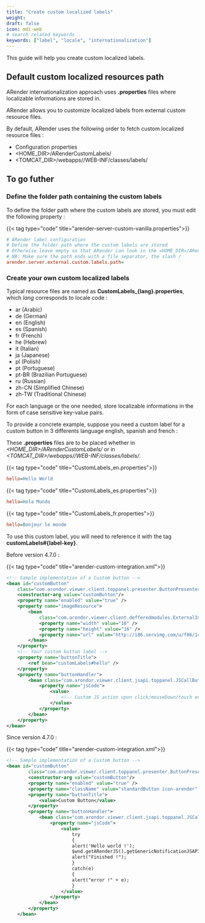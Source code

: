 ```yaml
---
title: "Create custom localized labels"
weight:
draft: false
icon: mdi-web
# search related keywords
keywords: ["label", "locale", "internationalization"]
---
```


This guide will help you create custom localized labels.

## Default custom localized resources path

ARender internationalization approach uses **.properties** files where localizable informations are stored in.

ARender allows you to customize localized labels from external custom resource files.

By default, ARender uses the following order to fetch custom localized resource files : 
- Configuration properties
- <HOME_DIR>/ARenderCustomLabels/
- <TOMCAT_DIR>/webapps/<arender-web-ui>/WEB-INF/classes/labels/ 


## To go futher

### Define the folder path containing the custom labels

To define the folder path where the custom labels are stored, you must edit the following property :

{{< tag type="code" title="arender-server-custom-vanilla.properties">}}

```cfg
# ARender label configuration
# Define the folder path where the custom labels are stored
# Otherwise leave empty so that ARender can look in the <HOME_DIR>/ARenderCustomLabels/ or in the labels/ folder
# NB: Make sure the path ends with a file separator, the slash /
arender.server.external.custom.labels.path=
```

### Create your own custom localized labels

Typical resource files are named as **CustomLabels\_{lang}.properties**, which *lang* corresponds to locale code :
- ar (Arabic)
- de (German)
- en (English)
- es (Spanish)
- fr (French)
- he (Hebrew)
- it (Italian)
- ja (Japanese)
- pl (Polish)
- pt (Portuguese)
- pt-BR (Brazilian Portuguese)
- ru (Russian)
- zh-CN (Simplified Chinese)
- zh-TW (Traditional Chinese)

For each language or the one needed, store localizable informations in the form of case sensitive key-value pairs.

To provide a concrete example, suppose you need a custom label for a custom button in 3 differents language english, spanish and french :

These **.properties** files are to be placed whether in *<HOME_DIR>/ARenderCustomLabels/* or in *<TOMCAT_DIR>/webapps/<arender-web-ui>/WEB-INF/classes/labels/*.

{{< tag type="code" title="CustomLabels_en.properties">}}

```cfg
hello=Hello World
```

{{< tag type="code" title="CustomLabels_es.properties">}}

```cfg
hello=Hola Mundo
```

{{< tag type="code" title="CustomLabels_fr.properties">}}

```cfg
hello=Bonjour le monde
```

To use this custom label, you will need to reference it with the tag **customLabels#{label-key}**.

Before version 4.7.0 : 

{{< tag type="code" title="arender-custom-integration.xml">}}

```xml
<!-- Sample implementation of a Custom button -->
<bean id="customButton"
	class="com.arondor.viewer.client.toppanel.presenter.ButtonPresenter">
	<constructor-arg value="customButton"/>
	<property name="enabled" value="true" />
	<property name="imageResource">
		<bean
			class="com.arondor.viewer.client.defferedmodules.ExternalImageResource">
			<property name="width" value="16" />
			<property name="height" value="16" />
			<property name="url" value="http://i86.servimg.com/u/f86/14/46/83/49/biere310.gif" />
		</bean>
	</property>
    <!-- Your custom button label -->
	<property name="buttonTitle">
		<ref bean="customLabels#hello" />
	</property>
	<property name="buttonHandler">
		<bean class="com.arondor.viewer.client.jsapi.toppanel.JSCallButtonHandler">
			<property name="jsCode">
				<value>
					<!-- Custom JS action upon click/mouseDown/touch event -->
				</value>
			</property>
		</bean>
	</property>
</bean>
```

Since version 4.7.0 : 

{{< tag type="code" title="arender-custom-integration.xml">}}

```xml
<!-- Sample implementation of a Custom button -->
<bean id="customButton"
		class="com.arondor.viewer.client.toppanel.presenter.ButtonPresenter">
		<constructor-arg value="customButton"/>
		<property name="enabled" value="true" />
		<property name="className" value="standardButton icon-arender" />
		<property name="buttonTitle">
			<value>Custom Button</value>
		</property>
		<property name="buttonHandler">
			<bean class="com.arondor.viewer.client.jsapi.toppanel.JSCallButtonHandler">
				<property name="jsCode">
					<value>
						try
						{
						alert('Hello world !');
						$wnd.getARenderJS().getGenericNotificationJSAPI().askNotification("hello");
						alert("Finished !");
						}
						catch(e)
						{
						alert("error !" + e);
						}
					</value>
				</property>
			</bean>
		</property>
	</bean>
```
